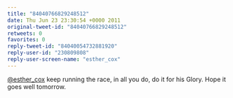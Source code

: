 ```yaml
---
title: "84040766829248512"
date: Thu Jun 23 23:30:54 +0000 2011
original-tweet-id: "84040766829248512"
retweets: 0
favorites: 0
reply-tweet-id: "84040054732881920"
reply-user-id: "230809808"
reply-user-screen-name: "esther_cox"
---
```

<a href="https://twitter.com/esther_cox">@esther_cox</a> keep running the race, in all you do, do it for his Glory. Hope it goes well tomorrow.
